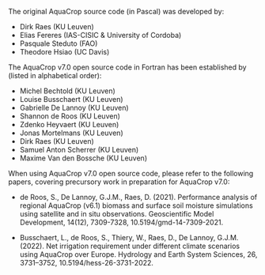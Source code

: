 The original AquaCrop source code (in Pascal) was developed by:
* Dirk Raes (KU Leuven)
* Elias Fereres (IAS-CISIC & University of Cordoba)
* Pasquale Steduto (FAO)
* Theodore Hsiao (UC Davis)

The AquaCrop v7.0 open source code in Fortran has been established by
(listed in alphabetical order):

* Michel Bechtold (KU Leuven)
* Louise Busschaert (KU Leuven)
* Gabrielle De Lannoy (KU Leuven)
* Shannon de Roos (KU Leuven)
* Zdenko Heyvaert (KU Leuven)
* Jonas Mortelmans (KU Leuven)
* Dirk Raes (KU Leuven)
* Samuel Anton Scherrer (KU Leuven)
* Maxime Van den Bossche (KU Leuven)

When using AquaCrop v7.0 open source code, please refer to the following papers, 
covering precursory work in preparation for AquaCrop v7.0:

* de Roos, S., De Lannoy, G.J.M., Raes, D. (2021). Performance analysis of 
regional AquaCrop (v6.1) biomass and surface soil moisture simulations using 
satellite and in situ observations. Geoscientific Model Development, 14(12), 
7309-7328, 10.5194/gmd-14-7309-2021.

* Busschaert, L., de Roos, S., Thiery, W., Raes, D., De Lannoy, G.J.M. (2022). 
Net irrigation requirement under different climate scenarios using AquaCrop over Europe. 
Hydrology and Earth System Sciences, 26, 3731–3752, 10.5194/hess-26-3731-2022.
